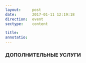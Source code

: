 ```yaml
---
layout:     post
date:       2017-01-11 12:19:18
direction:  event
sectype:    content

title:        
annotatio:  
---
```


<section class="">
    <div class="container">
        <div class="devide-block col-md-12 col-sm-12">
            <div class="dir_logo_prod"> </div>
        </div>
        <div class="devide-block col-md-12 col-sm-12">
            <h3>ДОПОЛНИТЕЛЬНЫЕ УСЛУГИ</h3> 
        </div>
    </div>  
</section>   
